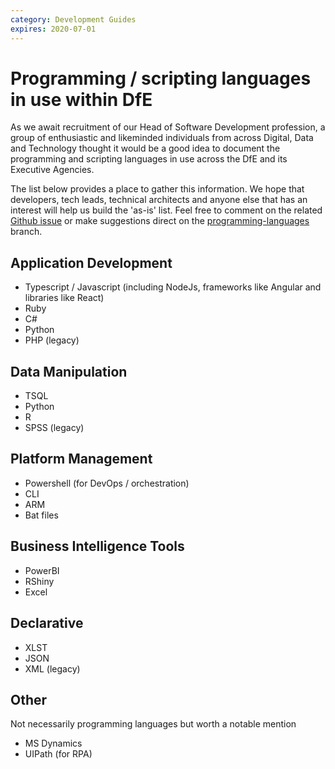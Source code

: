 ```yaml
---
category: Development Guides
expires: 2020-07-01
---
```


# Programming / scripting languages in use within DfE

As we await recruitment of our Head of Software Development profession,
a group of enthusiastic and likeminded individuals from across Digital, Data and
Technology thought it would be a good idea to document the programming and scripting
languages in use across the DfE and its Executive Agencies.

The list below provides a place to gather this information. We hope that developers,
tech leads, technical architects and anyone else that has an interest will help
us build the 'as-is' list. Feel free to comment on the related
[Github issue](https://github.com/DFE-Digital/technical-guidance/issues/35) or
make suggestions direct on the
[programming-languages](https://github.com/DFE-Digital/technical-guidance/tree/programming-languages)
branch.

## Application Development
- Typescript / Javascript (including NodeJs, frameworks like Angular and libraries like React)
- Ruby
- C#
- Python
- PHP (legacy)
 
## Data Manipulation
- TSQL
- Python
- R
- SPSS (legacy)
 
## Platform Management
- Powershell (for DevOps / orchestration)
- CLI
- ARM
- Bat files
 
## Business Intelligence Tools
- PowerBI
- RShiny
- Excel
 
## Declarative
- XLST
- JSON
- XML (legacy)
 
## Other
Not necessarily programming languages but worth a notable mention
- MS Dynamics
- UIPath (for RPA)
